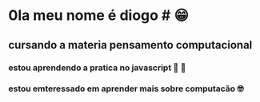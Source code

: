 # 0la meu nome é diogo # :grin:
## cursando a materia pensamento computacional
### estou aprendendo a pratica no javascript :exploding_head: :exploding_head: 
### estou emteressado em aprender mais sobre computacão :nerd_face:
